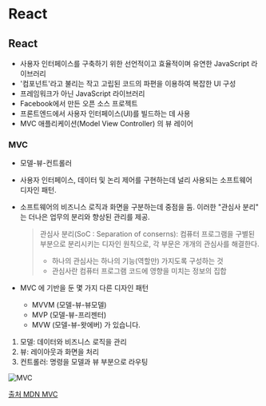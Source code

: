 # React

## React
- 사용자 인터페이스를 구축하기 위한 선언적이고 효율적이며 유연한 JavaScript 라이브러리
- '컴포넌트'라고 불리는 작고 고립된 코드의 파편을 이용하여 복잡한 UI 구성
- 프레임워크가 아닌 JavaScript 라이브러리
- Facebook에서 만든 오픈 소스 프로젝트
- 프론트엔드에서 사용자 인터페이스(UI)를 빌드하는 데 사용
- MVC 애플리케이션(Model View Controller) 의 뷰 레이어

### MVC

- 모델-뷰-컨트롤러
- 사용자 인터페이스, 데이터 및 논리 제어를 구현하는데 널리 사용되는 소프트웨어 디자인 패턴.
- 소프트웨어의 비즈니스 로직과 화면을 구분하는데 중점을 둠. 이러한 "관심사 분리" 는 더나은 업무의 분리와 향상된 관리를 제공.

  > 관심사 분리(SoC : Separation of conserns): 컴퓨터 프로그램을 구별된 부분으로 분리시키는 디자인 원칙으로, 각 부문은 개개의 관심사를 해결한다.
  >
  > - 하나의 관심사는 하나의 기능(역할만) 가지도록 구성하는 것
  > - 관심사란 컴퓨터 프로그램 코드에 영향을 미치는 정보의 집합

- MVC 에 기반을 둔 몇 가지 다른 디자인 패턴
  - MVVM (모델-뷰-뷰모델)
  - MVP (모델-뷰-프리젠터)
  - MVW (모델-뷰-왓에버) 가 있습니다.

1. 모델: 데이터와 비즈니스 로직을 관리
2. 뷰: 레이아웃과 화면을 처리
3. 컨트롤러: 명령을 모델과 뷰 부분으로 라우팅

![MVC](https://developer.mozilla.org/en-US/docs/Glossary/MVC/model-view-controller-light-blue.png)

[출처 MDN MVC](https://developer.mozilla.org/ko/docs/Glossary/MVC)
